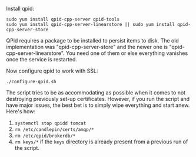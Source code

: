 Install qpid:

    sudo yum install qpid-cpp-server qpid-tools
    sudo yum install qpid-cpp-server-linearstore || sudo yum install qpid-cpp-server-store

QPid requires a package to be installed to persist items to disk.  The old
implementation was "qpid-cpp-server-store" and the newer one is
"qpid-cpp-server-linearstore".  You need one of them or else everything vanishes
once the service is restarted.

Now configure qpid to work with SSL:

    ./configure-qpid.sh

The script tries to be as accommodating as possible when it comes to not
destroying previously set-up certificates.  However, if you run the script and
have major issues, the best bet is to simply wipe everything and start anew.
Here's how:

1. `systemctl stop qpidd tomcat`
2. `rm /etc/candlepin/certs/amqp/*`
3. `rm /etc/qpid/brokerdb/*`
4. `rm keys/*` if the `keys` directory is already present from a previous run
   of the script.
